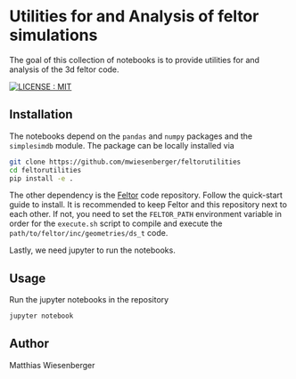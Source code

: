 # Utilities for and Analysis of feltor simulations

The goal of this collection of notebooks is to provide utilities for
and analysis of the 3d feltor code.

[![LICENSE : MIT](https://img.shields.io/badge/License-MIT-yellow.svg)](https://opensource.org/licenses/MIT)

## Installation

The notebooks depend on the `pandas` and `numpy` packages and the `simplesimdb` module. The
package can be locally installed via
```bash
git clone https://github.com/mwiesenberger/feltorutilities
cd feltorutilities
pip install -e .
```

The other dependency is the [Feltor](https://github.com/feltor-dev/feltor) code repository.
Follow the quick-start guide to install.
It is recommended to keep Feltor and this repository next to each other.
If not, you need to set the `FELTOR_PATH` environment variable in order for
the `execute.sh` script to compile and execute the `path/to/feltor/inc/geometries/ds_t` code.

Lastly, we need jupyter to run the notebooks.

## Usage
Run the jupyter notebooks in the repository
```bash
jupyter notebook
```
## Author
Matthias Wiesenberger
